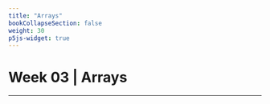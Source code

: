 ```yaml
---
title: "Arrays"
bookCollapseSection: false
weight: 30
p5js-widget: true
---
```


# Week 03 | Arrays

---

